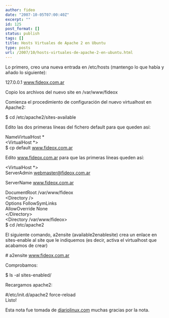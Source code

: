 ```yaml
---
author: fideo
date: "2007-10-05T07:00:40Z"
excerpt: ""
id: 125
post_format: []
status: publish
tags: []
title: Hosts Virtuales de Apache 2 en Ubuntu
type: posts
url: /2007/10/hosts-virtuales-de-apache-2-en-ubuntu.html
---
```

Lo primero, creo una nueva entrada en /etc/hosts (mantengo lo que había y añado lo siguiente):

127.0.0.1 www.fideox.com.ar

Copio los archivos del nuevo site en /var/www/fideox

Comienza el procedimiento de configuración del nuevo virtualhost en Apache2:

$ cd /etc/apache2/sites-available

Edito las dos primeras líneas del fichero default para que queden así:

NameVirtualHost \*  
&lt;VirtualHost \*&gt;  
$ cp default www.fideox.com.ar

Edito www.fideox.com.ar para que las primeras líneas queden así:

&lt;VirtualHost \*&gt;  
ServerAdmin webmaster@fideox.com.ar

ServerName www.fideox.com.ar

DocumentRoot /var/www/fideox  
&lt;Directory /&gt;  
Options FollowSymLinks  
AllowOverride None  
&lt;/Directory&gt;  
&lt;Directory /var/www/fideox&gt;  
$ cd /etc/apache2

El siguiente comando, a2ensite (available2enablesite) crea un enlace en sites-enable al site que le indiquemos (es decir, activa el virtualhost que acabamos de crear)

\# a2ensite www.fideox.com.ar

Comprobamos:

$ ls -al sites-enabled/

Recargamos apache2:

\#/etc/init.d/apache2 force-reload  
Listo!

Esta nota fue tomada de [diariolinux.com](http://diariolinux.com/2007/05/29/hosts-virtuales-en-apache-2-ubuntu/ "diariolinux.com") muchas gracias por la nota.
